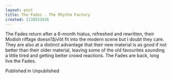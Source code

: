 ```yaml
---
layout: post
title: The Fades - The Rhythm Factory
created: 1138551036
---
```

The Fades return after a 6-month hiatus, refreshed and rewritten, their Modish riffage doesn?∆í√ôt fit into the modern scene but I doubt they care. They are also at a distinct advantage that their new material is as good if not better than their older material, leaving some of the old favourites sounding a little tired and getting better crowd reactions. The Fades are back, long live the Fades.


Published in Unpublished

